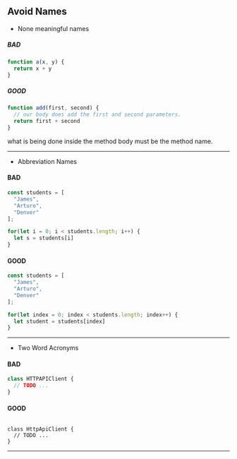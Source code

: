 ## Avoid Names

- None meaningful names

##### BAD
```JavaScript
function a(x, y) {
  return x + y
}
```

##### GOOD
```JavaScript
function add(first, second) {
  // our body does add the first and second parameters.
  return first + second
}
```

what is being done inside the method body must be the method name.

---

- Abbreviation Names

#### BAD
```JavaScript
const students = [
  "James",
  "Arturo",
  "Denver"
];

for(let i = 0; i < students.length; i++) {
  let s = students[i]
}
```

#### GOOD
```JavaScript
const students = [
  "James",
  "Arturo",
  "Denver"
];

for(let index = 0; index < students.length; index++) {
  let student = students[index]
}
```

---

- Two Word Acronyms

#### BAD
```JavaScript
class HTTPAPIClient {
  // TODO ...
}
```

#### GOOD
<code>
class <marked>HttpApiClient</marked> {
  // TODO ...
}
</code>

---
